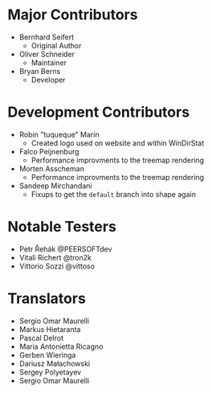 # Major Contributors

* Bernhard Seifert
	* Original Author
* Oliver Schneider
	* Maintainer	
* Bryan Berns
	* Developer

# Development Contributors

* Robin "tuqueque" Marín
    * Created logo used on website and within WinDirStat
* Falco Peijnenburg
    * Performance improvments to the treemap rendering
* Morten Asscheman
    * Performance improvments to the treemap rendering
* Sandeep Mirchandani
    * Fixups to get the `default` branch into shape again

# Notable Testers

* Petr Řehák @PEERSOFTdev
* Vitali Richert @tron2k
* Vittorio Sozzi @vittoso

# Translators

* Sergio Omar Maurelli	
* Markus Hietaranta
* Pascal Delrot
* Maria Antonietta Ricagno
* Gerben Wieringa
* Dariusz Małachowski
* Sergey Polyetayev
* Sergio Omar Maurelli
